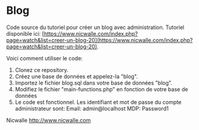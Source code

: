 # Blog
Code source du tutoriel pour créer un blog avec administration. Tutoriel disponible ici: [https://www.nicwalle.com/index.php?page=watch&list=creer-un-blog-20](https://www.nicwalle.com/index.php?page=watch&list=creer-un-blog-20).

Voici comment utiliser le code:
1) Clonez ce repository.
2) Créez une base de données et appelez-la "blog".
3) Importez le fichier blog.sql dans votre base de données "blog".
4) Modifiez le fichier "main-functions.php" en fonction de votre base de données
5) Le code est fonctionnel. Les identifiant et mot de passe du compte administrateur sont:
	Email: admin@localhost
	MDP: Password1

Nicwalle
http://www.nicwalle.com